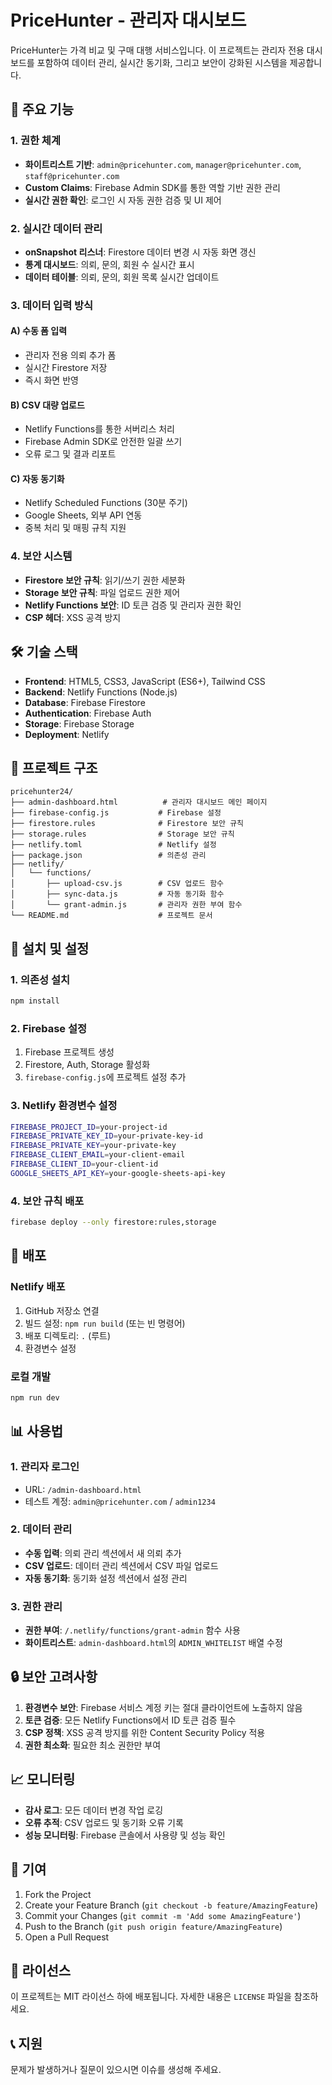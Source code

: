 # PriceHunter - 관리자 대시보드

PriceHunter는 가격 비교 및 구매 대행 서비스입니다. 이 프로젝트는 관리자 전용 대시보드를 포함하여 데이터 관리, 실시간 동기화, 그리고 보안이 강화된 시스템을 제공합니다.

## 🚀 주요 기능

### 1. 권한 체계
- **화이트리스트 기반**: `admin@pricehunter.com`, `manager@pricehunter.com`, `staff@pricehunter.com`
- **Custom Claims**: Firebase Admin SDK를 통한 역할 기반 권한 관리
- **실시간 권한 확인**: 로그인 시 자동 권한 검증 및 UI 제어

### 2. 실시간 데이터 관리
- **onSnapshot 리스너**: Firestore 데이터 변경 시 자동 화면 갱신
- **통계 대시보드**: 의뢰, 문의, 회원 수 실시간 표시
- **데이터 테이블**: 의뢰, 문의, 회원 목록 실시간 업데이트

### 3. 데이터 입력 방식
#### A) 수동 폼 입력
- 관리자 전용 의뢰 추가 폼
- 실시간 Firestore 저장
- 즉시 화면 반영

#### B) CSV 대량 업로드
- Netlify Functions를 통한 서버리스 처리
- Firebase Admin SDK로 안전한 일괄 쓰기
- 오류 로그 및 결과 리포트

#### C) 자동 동기화
- Netlify Scheduled Functions (30분 주기)
- Google Sheets, 외부 API 연동
- 중복 처리 및 매핑 규칙 지원

### 4. 보안 시스템
- **Firestore 보안 규칙**: 읽기/쓰기 권한 세분화
- **Storage 보안 규칙**: 파일 업로드 권한 제어
- **Netlify Functions 보안**: ID 토큰 검증 및 관리자 권한 확인
- **CSP 헤더**: XSS 공격 방지

## 🛠 기술 스택

- **Frontend**: HTML5, CSS3, JavaScript (ES6+), Tailwind CSS
- **Backend**: Netlify Functions (Node.js)
- **Database**: Firebase Firestore
- **Authentication**: Firebase Auth
- **Storage**: Firebase Storage
- **Deployment**: Netlify

## 📁 프로젝트 구조

```
pricehunter24/
├── admin-dashboard.html          # 관리자 대시보드 메인 페이지
├── firebase-config.js           # Firebase 설정
├── firestore.rules              # Firestore 보안 규칙
├── storage.rules                # Storage 보안 규칙
├── netlify.toml                 # Netlify 설정
├── package.json                 # 의존성 관리
├── netlify/
│   └── functions/
│       ├── upload-csv.js        # CSV 업로드 함수
│       ├── sync-data.js         # 자동 동기화 함수
│       └── grant-admin.js       # 관리자 권한 부여 함수
└── README.md                    # 프로젝트 문서
```

## 🔧 설치 및 설정

### 1. 의존성 설치
```bash
npm install
```

### 2. Firebase 설정
1. Firebase 프로젝트 생성
2. Firestore, Auth, Storage 활성화
3. `firebase-config.js`에 프로젝트 설정 추가

### 3. Netlify 환경변수 설정
```bash
FIREBASE_PROJECT_ID=your-project-id
FIREBASE_PRIVATE_KEY_ID=your-private-key-id
FIREBASE_PRIVATE_KEY=your-private-key
FIREBASE_CLIENT_EMAIL=your-client-email
FIREBASE_CLIENT_ID=your-client-id
GOOGLE_SHEETS_API_KEY=your-google-sheets-api-key
```

### 4. 보안 규칙 배포
```bash
firebase deploy --only firestore:rules,storage
```

## 🚀 배포

### Netlify 배포
1. GitHub 저장소 연결
2. 빌드 설정: `npm run build` (또는 빈 명령어)
3. 배포 디렉토리: `.` (루트)
4. 환경변수 설정

### 로컬 개발
```bash
npm run dev
```

## 📊 사용법

### 1. 관리자 로그인
- URL: `/admin-dashboard.html`
- 테스트 계정: `admin@pricehunter.com` / `admin1234`

### 2. 데이터 관리
- **수동 입력**: 의뢰 관리 섹션에서 새 의뢰 추가
- **CSV 업로드**: 데이터 관리 섹션에서 CSV 파일 업로드
- **자동 동기화**: 동기화 설정 섹션에서 설정 관리

### 3. 권한 관리
- **권한 부여**: `/.netlify/functions/grant-admin` 함수 사용
- **화이트리스트**: `admin-dashboard.html`의 `ADMIN_WHITELIST` 배열 수정

## 🔒 보안 고려사항

1. **환경변수 보안**: Firebase 서비스 계정 키는 절대 클라이언트에 노출하지 않음
2. **토큰 검증**: 모든 Netlify Functions에서 ID 토큰 검증 필수
3. **CSP 정책**: XSS 공격 방지를 위한 Content Security Policy 적용
4. **권한 최소화**: 필요한 최소 권한만 부여

## 📈 모니터링

- **감사 로그**: 모든 데이터 변경 작업 로깅
- **오류 추적**: CSV 업로드 및 동기화 오류 기록
- **성능 모니터링**: Firebase 콘솔에서 사용량 및 성능 확인

## 🤝 기여

1. Fork the Project
2. Create your Feature Branch (`git checkout -b feature/AmazingFeature`)
3. Commit your Changes (`git commit -m 'Add some AmazingFeature'`)
4. Push to the Branch (`git push origin feature/AmazingFeature`)
5. Open a Pull Request

## 📄 라이선스

이 프로젝트는 MIT 라이선스 하에 배포됩니다. 자세한 내용은 `LICENSE` 파일을 참조하세요.

## 📞 지원

문제가 발생하거나 질문이 있으시면 이슈를 생성해 주세요.
